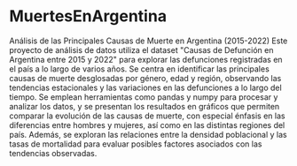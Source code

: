# MuertesEnArgentina
Análisis de las Principales Causas de Muerte en Argentina (2015-2022)
Este proyecto de análisis de datos utiliza el dataset "Causas de Defunción en Argentina entre 2015 y 2022" para explorar las defunciones registradas en el país a lo largo de varios años. Se centra en identificar las principales causas de muerte desglosadas por género, edad y región, observando las tendencias estacionales y las variaciones en las defunciones a lo largo del tiempo. Se emplean herramientas como pandas y numpy para procesar y analizar los datos, y se presentan los resultados en gráficos que permiten comparar la evolución de las causas de muerte, con especial énfasis en las diferencias entre hombres y mujeres, así como en las distintas regiones del país. Además, se exploran las relaciones entre la densidad poblacional y las tasas de mortalidad para evaluar posibles factores asociados con las tendencias observadas.
